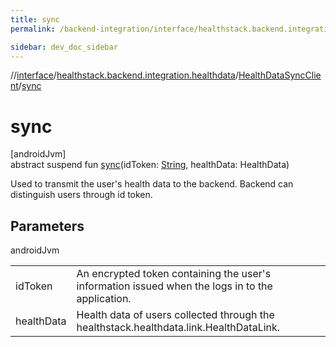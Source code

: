 ```yaml
---
title: sync
permalink: /backend-integration/interface/healthstack.backend.integration.healthdata/-health-data-sync-client/sync.html

sidebar: dev_doc_sidebar
---
```

//[interface](../../../index.html)/[healthstack.backend.integration.healthdata](../index.html)/[HealthDataSyncClient](index.html)/[sync](sync.html)



# sync



[androidJvm]\
abstract suspend fun [sync](sync.html)(idToken: [String](https://kotlinlang.org/api/latest/jvm/stdlib/kotlin/-string/index.html), healthData: HealthData)



Used to transmit the user's health data to the backend. Backend can distinguish users through id token.



## Parameters


androidJvm

| | |
|---|---|
| idToken | An encrypted token containing the user's information issued when the logs in to the application. |
| healthData | Health data of users collected through the healthstack.healthdata.link.HealthDataLink. |




